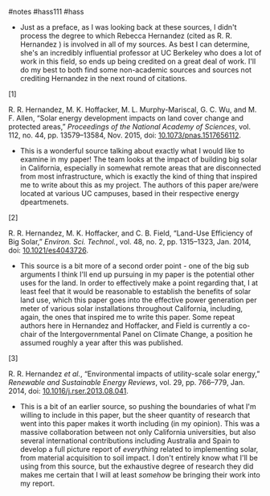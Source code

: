 #notes #hass111 #hass






- Just as a preface, as I was looking back at these sources, I didn't process the degree to which Rebecca Hernandez (cited as R. R. Hernandez ) is involved in all of my sources. As best I can determine, she's an incredibly influential professor at UC Berkeley who does a lot of work in this field, so ends up being credited on a great deal of work. I'll do my best to both find some non-academic sources and sources not crediting Hernandez in the next round of citations.


\[1]

R. R. Hernandez, M. K. Hoffacker, M. L. Murphy-Mariscal, G. C. Wu, and M. F. Allen, “Solar energy development impacts on land cover change and protected areas,” _Proceedings of the National Academy of Sciences_, vol. 112, no. 44, pp. 13579–13584, Nov. 2015, doi: [10.1073/pnas.1517656112](https://doi.org/10.1073/pnas.1517656112).
- This is a wonderful source talking about exactly what I would like to examine in my paper! The team looks at the impact of building big solar in California, especially in somewhat remote areas that are disconnected from most infrastructure, which is exactly the kind of thing that inspired me to write about this as my project. The authors of this paper are/were located at various UC campuses, based in their respective energy dpeartmenets.


\[2]

R. R. Hernandez, M. K. Hoffacker, and C. B. Field, “Land-Use Efficiency of Big Solar,” _Environ. Sci. Technol._, vol. 48, no. 2, pp. 1315–1323, Jan. 2014, doi: [10.1021/es4043726](https://doi.org/10.1021/es4043726).
- This source is a bit more of a second order point - one of the big sub arguments I think I'll end up pursuing in my paper is the potential other uses for the land. In order to effectively make a point regarding that, I at least feel that it would be reasonable to establish the benefits of solar land use, which this paper goes into the effective power generation per meter of various solar installations throughout California, including, again, the ones that inspired me to write this paper. Some repeat authors here in Hernandez and Hoffacker, and Field is currently a co-chair of the Intergovernmental Panel on Climate Change, a position he assumed roughly a year after this was published. 

\[3]

R. R. Hernandez _et al._, “Environmental impacts of utility-scale solar energy,” _Renewable and Sustainable Energy Reviews_, vol. 29, pp. 766–779, Jan. 2014, doi: [10.1016/j.rser.2013.08.041](https://doi.org/10.1016/j.rser.2013.08.041).
- This is a bit of an earlier source, so pushing the boundaries of what I'm willing to include in this paper, but the sheer quantity of research that went into this paper makes it worth including (in my opinion). This was a massive collaboration between not only California universities, but also several international contributions including Australia and Spain to develop a full picture report of *everything* related to implementing solar, from material acquisition to soil impact. I don't entirely know what I'll be using from this source, but the exhaustive degree of research they did makes me certain that I will at least *somehow* be bringing their work into my report.
